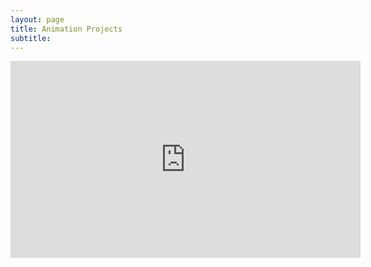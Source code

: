 ```yaml
---
layout: page
title: Animation Projects
subtitle: 
---
```


<iframe width="560" height="315" src="https://youtube/embedded/85r13wD6ZZo" frameborder="0" allow="accelerometer; autoplay; clipboard-write; encrypted-media; gyroscope; picture-in-picture" allowfullscreen></iframe>



